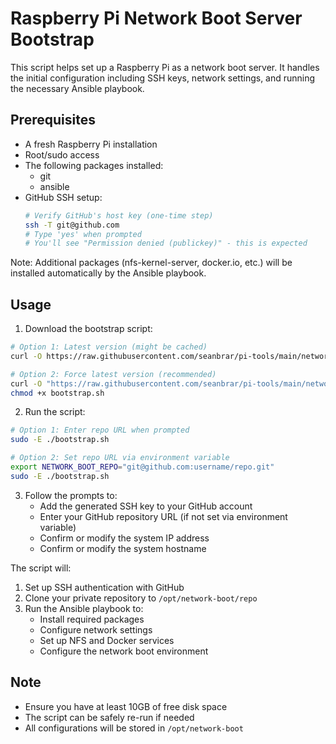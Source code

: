 # Raspberry Pi Network Boot Server Bootstrap

This script helps set up a Raspberry Pi as a network boot server. It handles the initial configuration including SSH keys, network settings, and running the necessary Ansible playbook.

## Prerequisites

- A fresh Raspberry Pi installation
- Root/sudo access
- The following packages installed:
  - git
  - ansible
- GitHub SSH setup:
  ```bash
  # Verify GitHub's host key (one-time step)
  ssh -T git@github.com
  # Type 'yes' when prompted
  # You'll see "Permission denied (publickey)" - this is expected
  ```

Note: Additional packages (nfs-kernel-server, docker.io, etc.) will be installed automatically by the Ansible playbook.

## Usage

1. Download the bootstrap script:
```bash
# Option 1: Latest version (might be cached)
curl -O https://raw.githubusercontent.com/seanbrar/pi-tools/main/network-boot/bootstrap.sh

# Option 2: Force latest version (recommended)
curl -O "https://raw.githubusercontent.com/seanbrar/pi-tools/main/network-boot/bootstrap.sh?$(date +%s)"
chmod +x bootstrap.sh
```

2. Run the script:
```bash
# Option 1: Enter repo URL when prompted
sudo -E ./bootstrap.sh

# Option 2: Set repo URL via environment variable
export NETWORK_BOOT_REPO="git@github.com:username/repo.git"
sudo -E ./bootstrap.sh
```

3. Follow the prompts to:
   - Add the generated SSH key to your GitHub account
   - Enter your GitHub repository URL (if not set via environment variable)
   - Confirm or modify the system IP address
   - Confirm or modify the system hostname

The script will:
1. Set up SSH authentication with GitHub
2. Clone your private repository to `/opt/network-boot/repo`
3. Run the Ansible playbook to:
   - Install required packages
   - Configure network settings
   - Set up NFS and Docker services
   - Configure the network boot environment

## Note

- Ensure you have at least 10GB of free disk space
- The script can be safely re-run if needed
- All configurations will be stored in `/opt/network-boot`